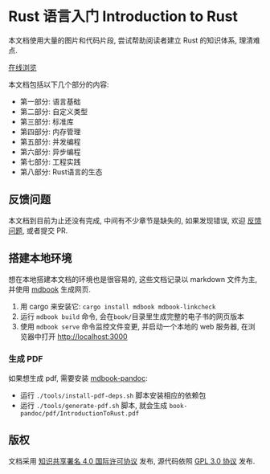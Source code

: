 # Rust 语言入门 Introduction to Rust

本文档使用大量的图片和代码片段, 尝试帮助阅读者建立 Rust 的知识体系, 理清难点.

[在线浏览](https://rust.biofan.org)

本文档包括以下几个部分的内容:

- 第一部分: 语言基础
- 第二部分: 自定义类型
- 第三部分: 标准库
- 第四部分: 内存管理
- 第五部分: 并发编程
- 第六部分: 异步编程
- 第七部分: 工程实践
- 第八部分: Rust语言的生态

## 反馈问题

本文档到目前为止还没有完成, 中间有不少章节是缺失的, 如果发现错误,
欢迎 [反馈问题](https://github.com/xushaohua/intro-to-rust/issues), 或者提交 PR.

## 搭建本地环境

想在本地搭建本文档的环境也是很容易的, 这些文档记录以 markdown 文件为主, 并使用
[mdbook](https://github.com/rust-lang/mdBook) 生成网页.

1. 用 cargo 来安装它: `cargo install mdbook mdbook-linkcheck`
2. 运行 `mdbook build` 命令, 会在`book/`目录里生成完整的电子书的网页版本
3. 使用 `mdbook serve` 命令监控文件变更, 并启动一个本地的 web 服务器,
   在浏览器中打开 [http://localhost:3000](http://localhost:3000)

### 生成 PDF

如果想生成 pdf, 需要安装 [mdbook-pandoc](https://github.com/max-heller/mdbook-pandoc):

- 运行 `./tools/install-pdf-deps.sh` 脚本安装相应的依赖包
- 运行 `./tools/generate-pdf.sh` 脚本, 就会生成 `book-pandoc/pdf/IntroductionToRust.pdf`

## 版权

文档采用 [知识共享署名 4.0 国际许可协议](CC-BY-NC-ND-4.0.txt) 发布,
源代码依照 [GPL 3.0 协议](LICENSE) 发布.
